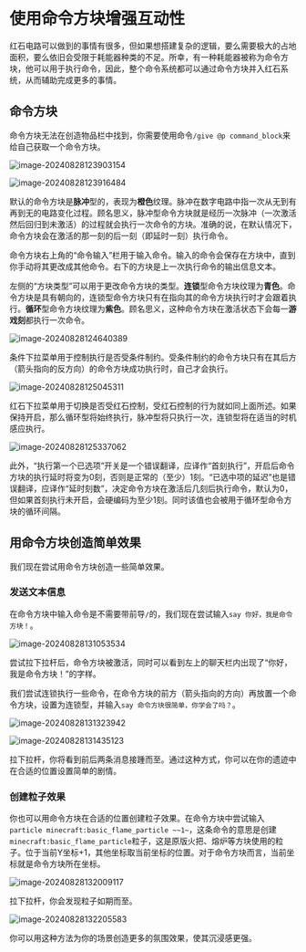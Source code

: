 # 使用命令方块增强互动性

红石电路可以做到的事情有很多，但如果想搭建复杂的逻辑，要么需要极大的占地面积，要么依旧会受限于耗能器种类的不足。所幸，有一种耗能器被称为命令方块，他可以用于执行命令，因此，整个命令系统都可以通过命令方块并入红石系统，从而辅助完成更多的事情。

## 命令方块

命令方块无法在创造物品栏中找到，你需要使用命令`/give @p command_block`来给自己获取一个命令方块。

![image-20240828123903154](./assets/image-20240828123903154.png)

![image-20240828123916484](./assets/image-20240828123916484.png)

默认的命令方块是**脉冲**型的，表现为**橙色**纹理。脉冲在数字电路中指一次从无到有再到无的电路变化过程。顾名思义，脉冲型命令方块就是经历一次脉冲（一次激活然后回归到未激活）的过程就会执行一次命令的方块。准确的说，在默认情况下，命令方块会在激活的那一刻的后一刻（即延时一刻）执行命令。

命令方块右上角的“命令输入”栏用于输入命令。输入的命令会保存在方块中，直到你手动将其更改成其他命令。右下的方块是上一次执行命令的输出信息文本。

左侧的“方块类型”可以用于更改命令方块的类型。**连锁**型命令方块纹理为**青色**。命令方块是具有朝向的，连锁型命令方块只有在指向其的命令方块执行时才会跟着执行。**循环**型命令方块纹理为**紫色**。顾名思义，这种命令方块在激活状态下会每一**游戏刻**都执行一次命令。

![image-20240828124640389](./assets/image-20240828124640389.png)

条件下拉菜单用于控制执行是否受条件制约。受条件制约的命令方块只有在其后方（箭头指向的反方向）的命令方块成功执行时，自己才会执行。

![image-20240828125045311](./assets/image-20240828125045311.png)

红石下拉菜单用于切换是否受红石控制，受红石控制的行为就如同上面所述。如果保持开启，那么循环型将始终执行，脉冲型将只执行一次，连锁型将在适当的时机感应执行。

![image-20240828125337062](./assets/image-20240828125337062.png)

此外，“执行第一个已选项”开关是一个错误翻译，应译作“首刻执行”，开启后命令方块的执行延时将变为0刻，否则是正常的（至少）1刻。“已选中项的延迟”也是错误翻译，应译作“延时刻数”，决定命令方块在激活后几刻后执行命令，默认为0，但如果首刻执行未开启，会硬编码为至少1刻。同时该值也会被用于循环型命令方块的循环间隔。

## 用命令方块创造简单效果

我们现在尝试用命令方块创造一些简单效果。

### 发送文本信息

在命令方块中输入命令是不需要带前导`/`的，我们现在尝试输入`say 你好，我是命令方块！`。

![image-20240828131053534](./assets/image-20240828131053534.png)

尝试拉下拉杆后，命令方块被激活，同时可以看到左上的聊天栏内出现了“你好，我是命令方块！”的字样。

我们尝试连锁执行一些命令，在命令方块的前方（箭头指向的方向）再放置一个命令方块，设置为连锁型，并输入`say 命令方块很简单，你学会了吗？`。

![image-20240828131323942](./assets/image-20240828131323942.png)

![image-20240828131435123](./assets/image-20240828131435123.png)

拉下拉杆，你将看到前后两条消息接踵而至。通过这种方式，你可以在你的遗迹中在合适的位置设置简单的剧情。

### 创建粒子效果

你也可以用命令方块在合适的位置创建粒子效果。在命令方块中尝试输入`particle minecraft:basic_flame_particle ~~1~`，这条命令的意思是创建`minecraft:basic_flame_particle`粒子，这是原版火把、熔炉等方块使用的粒子。位于当前Y坐标+1，其他坐标取当前坐标的位置。对于命令方块而言，当前坐标就是命令方块所在坐标。

![image-20240828132009117](./assets/image-20240828132009117.png)

拉下拉杆，你会发现粒子如期而至。

![image-20240828132205583](./assets/image-20240828132205583.png)

你可以用这种方法为你的场景创造更多的氛围效果，使其沉浸感更强。